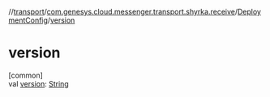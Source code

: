//[transport](../../../index.md)/[com.genesys.cloud.messenger.transport.shyrka.receive](../index.md)/[DeploymentConfig](index.md)/[version](version.md)

# version

[common]\
val [version](version.md): [String](https://kotlinlang.org/api/latest/jvm/stdlib/kotlin/-string/index.html)
